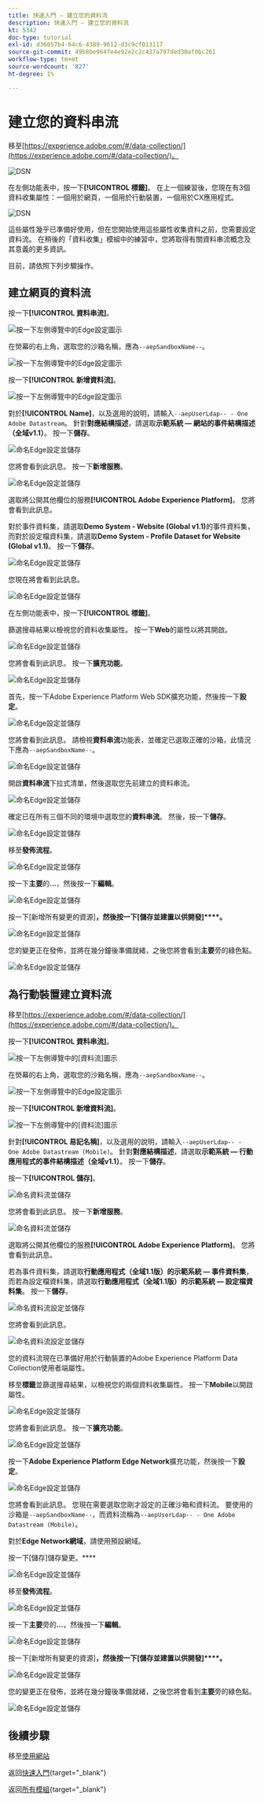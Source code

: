 ```yaml
---
title: 快速入門 — 建立您的資料流
description: 快速入門 — 建立您的資料流
kt: 5342
doc-type: tutorial
exl-id: d36057b4-64c6-4389-9612-d3c9cf013117
source-git-commit: 49b8be964fe4e92e2c2c437a797ded30af0bc261
workflow-type: tm+mt
source-wordcount: '827'
ht-degree: 1%

---
```


# 建立您的資料串流

移至[https://experience.adobe.com/#/data-collection/](https://experience.adobe.com/#/data-collection/)。

![DSN](./images/launchprop.png)

在左側功能表中，按一下&#x200B;**[!UICONTROL 標籤]**。 在上一個練習後，您現在有3個資料收集屬性：一個用於網頁，一個用於行動裝置，一個用於CX應用程式。

![DSN](./images/launchprop1.png)

這些屬性幾乎已準備好使用，但在您開始使用這些屬性收集資料之前，您需要設定資料流。 在稍後的「資料收集」模組中的練習中，您將取得有關資料串流概念及其意義的更多資訊。

目前，請依照下列步驟操作。

## 建立網頁的資料流

按一下&#x200B;**[!UICONTROL 資料串流]**。

![按一下左側導覽中的Edge設定圖示](./images/edgeconfig1a.png)

在熒幕的右上角，選取您的沙箱名稱，應為`--aepSandboxName--`。

![按一下左側導覽中的Edge設定圖示](./images/edgeconfig1b.png)

按一下&#x200B;**[!UICONTROL 新增資料流]**。

![按一下左側導覽中的Edge設定圖示](./images/edgeconfig1.png)

對於&#x200B;**[!UICONTROL Name]**，以及選用的說明，請輸入`--aepUserLdap-- - One Adobe Datastream`。 針對&#x200B;**對應結構描述**，請選取&#x200B;**示範系統 — 網站的事件結構描述（全域v1.1）**。 按一下&#x200B;**儲存**。

![命名Edge設定並儲存](./images/edgeconfig2.png)

您將會看到此訊息。 按一下&#x200B;**新增服務**。

![命名Edge設定並儲存](./images/edgeconfig3.png)

選取將公開其他欄位的服務&#x200B;**[!UICONTROL Adobe Experience Platform]**。 您將會看到此訊息。

對於事件資料集，請選取&#x200B;**Demo System - Website (Global v1.1)**&#x200B;的事件資料集，而對於設定檔資料集，請選取&#x200B;**Demo System - Profile Dataset for Website (Global v1.1)**。 按一下&#x200B;**儲存**。

![命名Edge設定並儲存](./images/edgeconfig4.png)

您現在將會看到此訊息。

![命名Edge設定並儲存](./images/edgeconfig5.png)

在左側功能表中，按一下&#x200B;**[!UICONTROL 標籤]**。

篩選搜尋結果以檢視您的資料收集屬性。 按一下&#x200B;**Web**&#x200B;的屬性以將其開啟。

![命名Edge設定並儲存](./images/edgeconfig10a.png)

您將會看到此訊息。 按一下&#x200B;**擴充功能**。

![命名Edge設定並儲存](./images/edgeconfig11.png)

首先，按一下Adobe Experience Platform Web SDK擴充功能，然後按一下&#x200B;**設定**。

![命名Edge設定並儲存](./images/edgeconfig12.png)

您將會看到此訊息。 請檢視&#x200B;**資料串流**&#x200B;功能表，並確定已選取正確的沙箱，此情況下應為`--aepSandboxName--`。

![命名Edge設定並儲存](./images/edgeconfig12a.png)

開啟&#x200B;**資料串流**&#x200B;下拉式清單，然後選取您先前建立的資料串流。

![命名Edge設定並儲存](./images/edgeconfig13.png)

確定已在所有三個不同的環境中選取您的&#x200B;**資料串流**。 然後，按一下&#x200B;**儲存**。

![命名Edge設定並儲存](./images/edgeconfig14.png)

移至&#x200B;**發佈流程**。

![命名Edge設定並儲存](./images/edgeconfig15.png)

按一下&#x200B;**主要**&#x200B;的&#x200B;**...**，然後按一下&#x200B;**編輯**。

![命名Edge設定並儲存](./images/edgeconfig16.png)

按一下[新增所有變更的資源]**，然後按一下[儲存並建置以供開發]****。**

![命名Edge設定並儲存](./images/edgeconfig17.png)

您的變更正在發佈，並將在幾分鐘後準備就緒，之後您將會看到&#x200B;**主要**&#x200B;旁的綠色點。

![命名Edge設定並儲存](./images/edgeconfig17a.png)

## 為行動裝置建立資料流

移至[https://experience.adobe.com/#/data-collection/](https://experience.adobe.com/#/data-collection/)。

按一下&#x200B;**[!UICONTROL 資料串流]**。

![按一下左側導覽中的[資料流]圖示](./images/edgeconfig1a.png)

在熒幕的右上角，選取您的沙箱名稱，應為`--aepSandboxName--`。

![按一下左側導覽中的Edge設定圖示](./images/edgeconfig1b.png)

按一下&#x200B;**[!UICONTROL 新增資料流]**。

![按一下左側導覽中的[資料流]圖示](./images/edgeconfig1.png)

針對&#x200B;**[!UICONTROL 易記名稱]**，以及選用的說明，請輸入`--aepUserLdap-- - One Adobe Datastream (Mobile)`。 針對&#x200B;**對應結構描述**，請選取&#x200B;**示範系統 — 行動應用程式的事件結構描述（全域v1.1）**。 按一下&#x200B;**儲存**。

按一下&#x200B;**[!UICONTROL 儲存]**。

![命名資料流並儲存](./images/edgeconfig2m.png)

您將會看到此訊息。 按一下&#x200B;**新增服務**。

![命名資料流並儲存](./images/edgeconfig3m.png)

選取將公開其他欄位的服務&#x200B;**[!UICONTROL Adobe Experience Platform]**。 您將會看到此訊息。

若為事件資料集，請選取&#x200B;**行動應用程式（全域1.1版）的示範系統 — 事件資料集**，而若為設定檔資料集，請選取&#x200B;**行動應用程式（全域1.1版）的示範系統 — 設定檔資料集**。 按一下&#x200B;**儲存**。

![命名資料流設定並儲存](./images/edgeconfig4m.png)

您將會看到此訊息。

![命名資料流設定並儲存](./images/edgeconfig5m.png)

您的資料流現在已準備好用於行動裝置的Adobe Experience Platform Data Collection使用者端屬性。

移至&#x200B;**標籤**&#x200B;並篩選搜尋結果，以檢視您的兩個資料收集屬性。 按一下&#x200B;**Mobile**&#x200B;以開啟屬性。

![命名Edge設定並儲存](./images/edgeconfig10am.png)

您將會看到此訊息。 按一下&#x200B;**擴充功能**。

![命名Edge設定並儲存](./images/edgeconfig11m.png)

按一下&#x200B;**Adobe Experience Platform Edge Network**&#x200B;擴充功能，然後按一下&#x200B;**設定**。

![命名Edge設定並儲存](./images/edgeconfig12m.png)

您將會看到此訊息。 您現在需要選取您剛才設定的正確沙箱和資料流。 要使用的沙箱是`--aepSandboxName--`，而資料流稱為`--aepUserLdap-- - One Adobe Datastream (Mobile)`。

對於&#x200B;**Edge Network網域**，請使用預設網域。

按一下[儲存]儲存變更。****

![命名Edge設定並儲存](./images/edgeconfig13m.png)

移至&#x200B;**發佈流程**。

![命名Edge設定並儲存](./images/edgeconfig15m.png)

按一下&#x200B;**主要**&#x200B;旁的&#x200B;**...**，然後按一下&#x200B;**編輯**。

![命名Edge設定並儲存](./images/edgeconfig16m.png)

按一下[新增所有變更的資源]**，然後按一下[儲存並建置以供開發]****。**

![命名Edge設定並儲存](./images/edgeconfig17m.png)

您的變更正在發佈，並將在幾分鐘後準備就緒，之後您將會看到&#x200B;**主要**&#x200B;旁的綠色點。

![命名Edge設定並儲存](./images/edgeconfig17ma.png)

## 後續步驟

移至[使用網站](./ex4.md)

返回[快速入門](./getting-started.md){target="_blank"}

返回[所有模組](./../../../overview.md){target="_blank"}